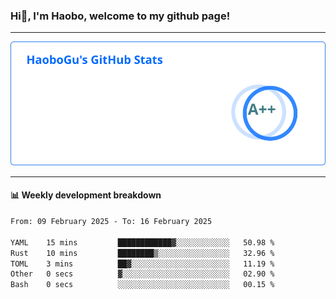 <!--<h2 align="center"> Hi👋, I'm Haobo, welcome to my github page! </h2>-->
### Hi👋, I'm Haobo, welcome to my github page!
-------

<img href="https://github.com/HaoboGu" src="assets/stats.svg" alt="github stats" /> 

-------

#### 📊 **Weekly development breakdown**
<!--START_SECTION:waka-->

```txt
From: 09 February 2025 - To: 16 February 2025

YAML    15 mins         ████████████▓░░░░░░░░░░░░   50.98 %
Rust    10 mins         ████████▒░░░░░░░░░░░░░░░░   32.96 %
TOML    3 mins          ██▓░░░░░░░░░░░░░░░░░░░░░░   11.19 %
Other   0 secs          ▓░░░░░░░░░░░░░░░░░░░░░░░░   02.90 %
Bash    0 secs          ░░░░░░░░░░░░░░░░░░░░░░░░░   00.15 %
```

<!--END_SECTION:waka-->
<!--
backup url: https://github-readme-status-dusky-ten.vercel.app/api?username=HaoboGu&count_private=true&show_icons=true&theme=transparent&border_color=2f80ed
-->
<!--
**HaoboGu/HaoboGu** is a ✨ _special_ ✨ repository because its `README.md` (this file) appears on your GitHub profile.

Here are some ideas to get you started:

- 🔭 I’m currently working on AI-assisted programming tools
- 🌱 I’m currently learning ...
- 👯 I’m looking to collaborate on ...
- 🤔 I’m looking for help with ...
- 💬 Ask me about ...
- 📫 How to reach me: ...
- 😄 Pronouns: ...
- ⚡ Fun fact: ...
-->
